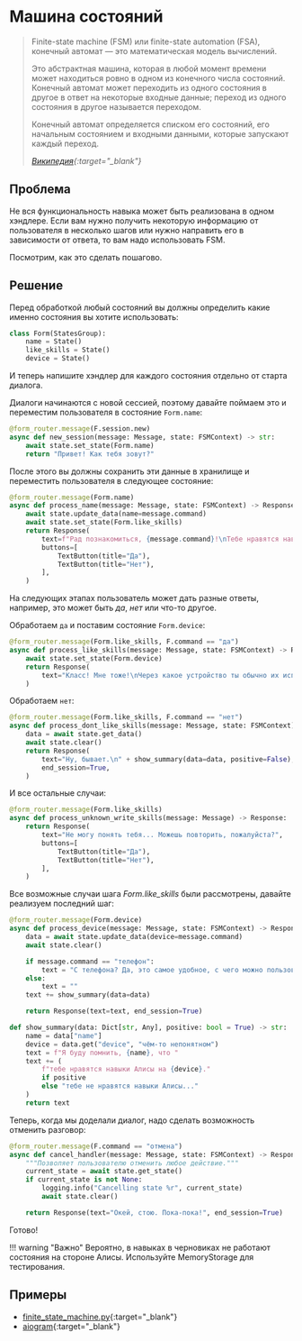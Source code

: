 # Машина состояний

> Finite-state machine (FSM) или finite-state automation (FSA), конечный автомат — это математическая модель вычислений.
>
> Это абстрактная машина, которая в любой момент времени может находиться ровно в одном из конечного числа состояний. Конечный автомат может переходить из одного состояния в другое в ответ на некоторые входные данные; переход из одного состояния в другое называется переходом.
>
> Конечный автомат определяется списком его состояний, его начальным состоянием и входными данными, которые запускают каждый переход.
>
> <cite>[Википедия](https://en.wikipedia.org/wiki/Finite-state_machine){:target="_blank"}</cite>

## Проблема

Не вся функциональность навыка может быть реализована в одном хэндлере.
Если вам нужно получить некоторую информацию от пользователя в несколько шагов или нужно направить его в зависимости от ответа, то вам надо использовать FSM.

Посмотрим, как это сделать пошагово.

## Решение

Перед обработкой любый состояний вы должны определить какие именно состояния вы хотите использовать:

```python
class Form(StatesGroup):
    name = State()
    like_skills = State()
    device = State()
```

И теперь напишите хэндлер для каждого состояния отдельно от старта диалога.

Диалоги начинаются с новой сессией, поэтому давайте поймаем это и переместим пользователя в состояние `Form.name`:

```python
@form_router.message(F.session.new)
async def new_session(message: Message, state: FSMContext) -> str:
    await state.set_state(Form.name)
    return "Привет! Как тебя зовут?"
```

После этого вы должны сохранить эти данные в хранилище и переместить пользователя в следующее состояние:

```python
@form_router.message(Form.name)
async def process_name(message: Message, state: FSMContext) -> Response:
    await state.update_data(name=message.command)
    await state.set_state(Form.like_skills)
    return Response(
        text=f"Рад познакомиться, {message.command}!\nТебе нравятся навыки Алисы?",
        buttons=[
            TextButton(title="Да"),
            TextButton(title="Нет"),
        ],
    )
```

На следующих этапах пользователь может дать разные ответы, например, это может быть *да*, *нет* или что-то другое.

Обработаем `да` и поставим состояние `Form.device`:

```python
@form_router.message(Form.like_skills, F.command == "да")
async def process_like_skills(message: Message, state: FSMContext) -> Response:
    await state.set_state(Form.device)
    return Response(
        text="Класс! Мне тоже!\nЧерез какое устройство ты обычно их используешь?"
    )
```

Обработаем `нет`:

```python
@form_router.message(Form.like_skills, F.command == "нет")
async def process_dont_like_skills(message: Message, state: FSMContext) -> Response:
    data = await state.get_data()
    await state.clear()
    return Response(
        text="Ну, бывает.\n" + show_summary(data=data, positive=False),
        end_session=True,
    )
```

И все остальные случаи:

```python
@form_router.message(Form.like_skills)
async def process_unknown_write_skills(message: Message) -> Response:
    return Response(
        text="Не могу понять тебя... Можешь повторить, пожалуйста?",
        buttons=[
            TextButton(title="Да"),
            TextButton(title="Нет"),
        ],
    )
```

Все возможные случаи шага *Form.like_skills* были рассмотрены, давайте реализуем последний шаг:

```python
@form_router.message(Form.device)
async def process_device(message: Message, state: FSMContext) -> Response:
    data = await state.update_data(device=message.command)
    await state.clear()

    if message.command == "телефон":
        text = "С телефона? Да, это самое удобное, с чего можно пользоваться Алисой.\n"
    else:
        text = ""
    text += show_summary(data=data)

    return Response(text=text, end_session=True)
```
```python
def show_summary(data: Dict[str, Any], positive: bool = True) -> str:
    name = data["name"]
    device = data.get("device", "чём-то непонятном")
    text = f"Я буду помнить, {name}, что "
    text += (
        f"тебе нравятся навыки Алисы на {device}."
        if positive
        else "тебе не нравятся навыки Алисы..."
    )
    return text
```

Теперь, когда мы доделали диалог, надо сделать возможность отменить разговор:

```python
@form_router.message(F.command == "отмена")
async def cancel_handler(message: Message, state: FSMContext) -> Response:
    """Позволяет пользователю отменить любое действие."""
    current_state = await state.get_state()
    if current_state is not None:
        logging.info("Cancelling state %r", current_state)
        await state.clear()

    return Response(text="Окей, стою. Пока-пока!", end_session=True)
```

Готово!

!!! warning "Важно"
    Вероятно, в навыках в черновиках не работают состояния на стороне Алисы. Используйте MemoryStorage для тестирования.

## Примеры

* [finite_state_machine.py](https://github.com/K1rL3s/aliceio/blob/master/examples/finite_state_machine.py){:target="_blank"}
* [aiogram](https://docs.aiogram.dev/en/dev-3.x/dispatcher/finite_state_machine/index.html){:target="_blank"}
